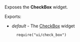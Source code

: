 Exposes the **CheckBox** widget.

Exports:

- *default* - The [CheckBox](/api-reference/10%20UI%20Widgets/dxCheckBox '/Documentation/ApiReference/UI_Widgets/dxCheckBox/') widget

        require("ui/check_box")
